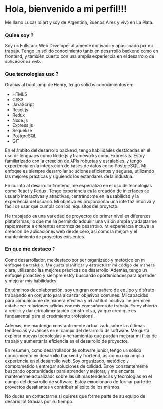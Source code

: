 # Hola, bienvenido a mi perfil!!!

Me llamo Lucas Idiart y soy de Argentina, Buenos Aires y vivo en La Plata.

### Quien soy ?

Soy un Fullstack Web Developer altamente motivado y apasionado por mi trabajo. Tengo un sólido conocimiento tanto en desarrollo backend como en frontend, y también cuento con una amplia experiencia en el desarrollo de aplicaciones web.

### Que tecnologias uso ?

Gracias al bootcamp de Henry, tengo solidos conocimientos en: 

- HTML5
- CSS3
- JavaScript
- React.js
- Redux
- Node.js
- Express.js
- Sequelize
- PostgreSQL
- GIT

En el ámbito del desarrollo backend, tengo habilidades destacadas en el uso de lenguajes como Node.js y frameworks como Express.js. Estoy familiarizado con la creación de APIs robustas y escalables, y tengo experiencia en la integración de bases de datos como PostgreSQL. Mi enfoque es siempre desarrollar soluciones eficientes y seguras, utilizando las mejores prácticas y siguiendo los estándares de la industria.

En cuanto al desarrollo frontend, me especializo en el uso de tecnologías como React y Redux. Tengo experiencia en la creación de interfaces de usuario interactivas y atractivas, centrándome en la usabilidad y la experiencia del usuario. Mi objetivo es proporcionar una interfaz intuitiva y fácil de usar que cumpla con los requisitos del proyecto.

He trabajado en una variedad de proyectos de primer nivel en diferentes plataformas, lo que me ha permitido adquirir una visión amplia y adaptarme rápidamente a diferentes entornos de desarrollo. Mi experiencia incluye la creación de aplicaciones web desde cero, así como la mejora y el mantenimiento de proyectos existentes.

### En que me destaco ?

Como desarrollador, me destaco por ser organizado y metódico en mi enfoque de trabajo. Me gusta planificar y estructurar mi código de manera clara, utilizando las mejores prácticas de desarrollo. Además, tengo un enfoque proactivo y siempre estoy buscando oportunidades para aprender y mejorar mis habilidades.

En términos de colaboración, soy un gran compañero de equipo y disfruto trabajando en conjunto para alcanzar objetivos comunes. Mi capacidad para comunicarme de manera efectiva y mi actitud positiva me permiten establecer relaciones sólidas con mis compañeros de trabajo. Estoy abierto a recibir y dar retroalimentación constructiva, ya que creo que es fundamental para el crecimiento profesional.

Además, me mantengo constantemente actualizado sobre las últimas tendencias y avances en el campo del desarrollo de software. Me gusta explorar nuevas tecnologías y herramientas que puedan mejorar mi flujo de trabajo y aumentar la eficiencia en el desarrollo de proyectos.

En resumen, como desarrollador de software junior, tengo un sólido conocimiento en desarrollo backend y frontend, así como una amplia experiencia en el desarrollo web. Soy organizado, metódico y comprometido a entregar soluciones de calidad. Estoy constantemente buscando oportunidades para aprender y mejorar, y me encanta mantenerme actualizado sobre las últimas tendencias y tecnologías en el campo del desarrollo de software. Estoy emocionado de formar parte de proyectos desafiantes y contribuir al éxito de los mismos.

No dudes en contactarme si quieres que forme parte de su equipo de desarrollo! Gracias por su tiempo.
